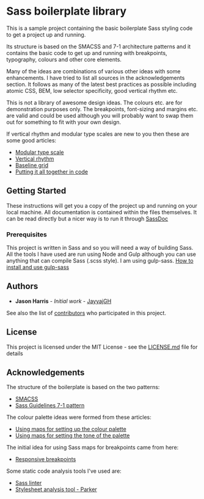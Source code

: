 # Sass boilerplate library

This is a sample project containing the basic boilerplate Sass styling code to get a project up and running.

Its structure is based on the SMACSS and 7-1 architecture patterns and it contains the basic code to get up and running with breakpoints, typography, colours and other core elements.

Many of the ideas are combinations of various other ideas with some enhancements.  I have tried to list all sources in the acknowledgements section.
It follows as many of the latest best practices as possible including atomic CSS, BEM, low selector specificity, good vertical rhythm etc.

This is not a library of awesome design ideas.  The colours etc. are for demonstration purposes only.  The breakpoints, font-sizing and margins etc. are valid and could be used
although you will probably want to swap them out for something to fit with your own design.

If vertical rhythm and modular type scales are new to you then these are some good articles:
* [Modular type scale]( http://www.modularscale.com/?1&em&1.5&web&text )
* [Vertical rhythm](https://drewish.com/tools/vertical-rhythm/ )
* [Baseline grid](http://alistapart.com/article/settingtypeontheweb )
* [Putting it all together in code](https://scotch.io/tutorials/aesthetic-sass-3-typography-and-vertical-rhythm)

## Getting Started

These instructions will get you a copy of the project up and running on your local machine.  All documentation is contained within the files themselves.  It can be read directly
but a nicer way is to run it through [SassDoc](http://sassdoc.com/)

### Prerequisites

This project is written in Sass and so you will need a way of building Sass.
All the tools I have used are run using Node and Gulp although you can use anything that can compile Sass (.scss style). I am using gulp-sass.
[How to install and use gulp-sass](https://www.npmjs.com/package/gulp-sass)

## Authors

* **Jason Harris** - *Initial work* - [JayyajGH](https://github.com/JayyajGH)

See also the list of [contributors](https://github.com/JayyajGH/Sass-Boilerplate/graphs/contributors) who participated in this project.

## License

This project is licensed under the MIT License - see the [LICENSE.md](https://github.com/JayyajGH/Sass-Boilerplate/blob/master/licence.md) file for details

## Acknowledgements

The structure of the boilerplate is based on the two patterns:
* [SMACSS](https://smacss.com/)
* [Sass Guidelines 7-1 pattern](https://sass-guidelin.es/#architecture)

The colour palette ideas were formed from these articles:
* [Using maps for setting up the colour palette](https://scotch.io/tutorials/aesthetic-sass-2-colors)
* [Using maps for setting the tone of the palette](http://erskinedesign.com/blog/friendlier-colour-names-sass-maps)

The initial idea for using Sass maps for breakpoints came from here:
* [Responsive breakpoints](https://www.sitepoint.com/managing-responsive-breakpoints-sass)

Some static code analysis tools I've used are:
* [Sass linter](https://www.npmjs.com/package/sass-lint)
* [Stylesheet analysis tool - Parker](https://github.com/katiefenn/parker)
